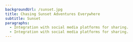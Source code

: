 ```yaml
---
backgroundUrl: /sunset.jpg
title: Chasing Sunset Adventures Everywhere
subtitle: Sunset
paragraphs:
  - Integration with social media platforms for sharing.
  - Integration with social media platforms for sharing.
---
```


